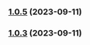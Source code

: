 
### [1.0.5](https://github.com/user/cdkv2_ephemeral_environment_services_construct/compare/v1.0.4...v1.0.5) (2023-09-11)

### [1.0.3](https://github.com/user/cdkv2_ephemeral_environment_services_construct/compare/v1.0.2...v1.0.3) (2023-09-11)

